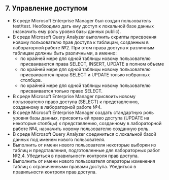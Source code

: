 ## 7. Управление доступом

* В среде Microsoft Enterprise Manager был создан пользователь test/test. Необходимо дать ему доступ к локальной базе данных (назначить ему роль уровня базы данных public).
* В среде Microsoft Query Analyzer выполнить скрипты присвоения новому пользователю прав доступа к таблицам, созданным в лабораторной работе №2. При этом права доступа к различным таблицам должны быть различными, а именно:
  * по крайней мере для одной таблицы новому пользователю присваиваются права SELECT, INSERT, UPDATE в полном объеме
  * по крайней мере для одной таблицы новому пользователю присваиваются права SELECT и UPDATE только избранных столбцов.
  * по крайней мере для одной таблицы новому пользователю присваивается только право SELECT.
* В среде Microsoft Enterprise Manager присвоить новому пользователю право доступа (SELECT) к представлению, созданному в лабораторной работе №4.
* В среде Microsoft Enterprise Manager создать стандартную роль уровня базы данных, присвоить ей право доступа (UPDATE на некоторые столбцы) к представлению, созданному в лабораторной работе №4, назначить новому пользователю созданную роль.
* В среде Microsoft Query Analyzer соединиться с локальной базой данных под именем нового пользователя.
* Выполнить от имени нового пользователя некоторые выборки из таблиц и представления, подготовленные для лабораторных работ №2,4. Убедиться в правильности контроля прав доступа.
* Выполнить от имени нового пользователя операторы изменения таблиц с ограниченными правами доступа. Убедиться в правильности контроля прав доступа. 
